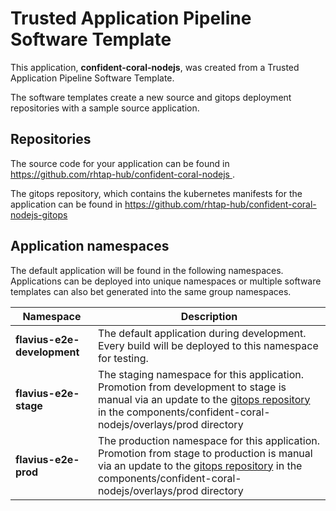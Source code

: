 # Trusted Application Pipeline Software Template

This application, **confident-coral-nodejs**, was created from a Trusted Application Pipeline Software Template.

The software templates create a new source and gitops deployment repositories with a sample source application. 

## Repositories

The source code for your application can be found in [https://github.com/rhtap-hub/confident-coral-nodejs ](https://github.com/rhtap-hub/confident-coral-nodejs ).
 
The gitops repository, which contains the kubernetes manifests for the application can be found in 
[https://github.com/rhtap-hub/confident-coral-nodejs-gitops ](https://github.com/rhtap-hub/confident-coral-nodejs-gitops ) 

## Application namespaces 

The default application will be found in the following namespaces. Applications can be deployed into unique namespaces or multiple software templates can also bet generated into the same group namespaces.  

|  Namespace   |  Description   |  
| -------- | -------- |   
| **flavius-e2e-development** | The default application during development. Every build will be deployed to this namespace for testing. | 
| **flavius-e2e-stage** | The staging namespace for this application. Promotion from development to stage is manual via an update to the [gitops repository](https://github.com/rhtap-hub/confident-coral-nodejs-gitops ) in the components/confident-coral-nodejs/overlays/prod directory |  
| **flavius-e2e-prod** | The production namespace for this application. Promotion from stage to production is manual via an update to the [gitops repository](https://github.com/rhtap-hub/confident-coral-nodejs-gitops ) in the components/confident-coral-nodejs/overlays/prod directory | 